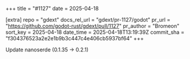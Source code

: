 +++
title = "#1127"
date = 2025-04-18

[extra]
repo = "gdext"
docs_rel_url = "gdext/pr-1127/godot"
pr_url = "https://github.com/godot-rust/gdext/pull/1127"
pr_author = "Bromeon"
sort_key = 2025-04-18
date_time = 2025-04-18T13:19:39Z
commit_sha = "f304376523a2e2e1b9b3c447c4e406cb5937bf64"
+++

Update nanoserde (0.1.35 -> 0.2.1)
